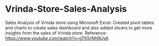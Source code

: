 # Vrinda-Store-Sales-Analysis
Sales Analysis of Vrinda store using Microsoft Excel. Created pivot tables and charts to create sales dashboard and also added slicers to get more insights from the sales of Vrinda store.
Reference: https://www.youtube.com/watch?v=gTK5rNhWJyA
